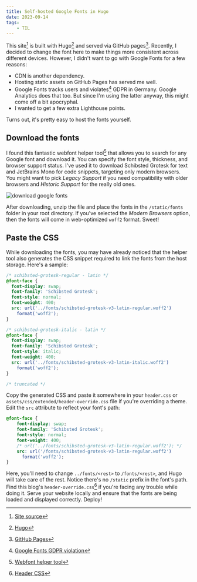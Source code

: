 ```yaml
---
title: Self-hosted Google Fonts in Hugo
date: 2023-09-14
tags:
    - TIL
---
```


This site[^1] is built with Hugo[^2] and served via GitHub pages[^3]. Recently, I decided to
change the font here to make things more consistent across different devices. However, I
didn't want to go with Google Fonts for a few reasons:

-   CDN is another dependency.
-   Hosting static assets on GitHub Pages has served me well.
-   Google Fonts tracks users and violates[^4] GDPR in Germany. Google Analytics does that
    too. But since I'm using the latter anyway, this might come off a bit apocryphal.
-   I wanted to get a few extra Lighthouse points.

Turns out, it's pretty easy to host the fonts yourself.

## Download the fonts

I found this fantastic webfont helper tool[^5] that allows you to search for any Google font
and download it. You can specify the font style, thickness, and browser support status. I've
used it to download Schibsted Grotesk for text and JetBrains Mono for code snippets,
targeting only modern browsers. You might want to pick _Legacy Support_ if you need
compatibility with older browsers and _Historic Support_ for the really old ones.

![download google fonts][image_1]

After downloading, unzip the file and place the fonts in the `/static/fonts` folder in your
root directory. If you've selected the _Modern Browsers_ option, then the fonts will come in
web-optimized `woff2` format. Sweet!

## Paste the CSS

While downloading the fonts, you may have already noticed that the helper tool also
generates the CSS snippet required to link the fonts from the host storage. Here's a sample:

```css
/* schibsted-grotesk-regular - latin */
@font-face {
  font-display: swap;
  font-family: 'Schibsted Grotesk';
  font-style: normal;
  font-weight: 400;
  src: url('../fonts/schibsted-grotesk-v3-latin-regular.woff2')
    format('woff2');
}

/* schibsted-grotesk-italic - latin */
@font-face {
  font-display: swap;
  font-family: 'Schibsted Grotesk';
  font-style: italic;
  font-weight: 400;
  src: url('../fonts/schibsted-grotesk-v3-latin-italic.woff2')
    format('woff2');
}

/* truncated */
```

Copy the generated CSS and paste it somewhere in your `header.css` or
`assets/css/extended/header-override.css` file if you're overriding a theme. Edit the `src`
attribute to reflect your font's path:

```css
@font-face {
    font-display: swap;
    font-family: 'Schibsted Grotesk';
    font-style: normal;
    font-weight: 400;
    /* url('../fonts/schibsted-grotesk-v3-latin-regular.woff2'); */
    src: url('/fonts/schibsted-grotesk-v3-latin-regular.woff2')
      format('woff2');
}
```

Here, you'll need to change `../fonts/<rest>` to `/fonts/<rest>`, and Hugo will take care of
the rest. Notice there's no `/static` prefix in the font's path. Find this blog's
`header-override.css`[^6] if you're facing any trouble while doing it. Serve your website
locally and ensure that the fonts are being loaded and displayed correctly. Deploy!

[^1]: [Site source](https://github.com/rednafi/rednafi.com/)
[^2]: [Hugo](https://gohugo.io/)
[^3]: [GitHub Pages](https://pages.github.com/)
[^4]:
    [Google Fonts GDPR violation](https://rewis.io/urteile/urteil/lhm-20-01-2022-3-o-1749320/)

[^5]: [Webfont helper tool](https://gwfh.mranftl.com/fonts)
[^6]:
    [Header CSS](https://github.com/rednafi/rednafi.com/blob/main/assets/css/extended/header-override.css)

[image_1]:
    https://user-images.githubusercontent.com/30027932/267879992-c61a4008-d05f-45f4-9cee-ca7435bd2459.png
